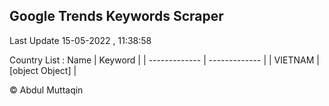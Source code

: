 

## Google Trends Keywords Scraper 
 
Last Update 15-05-2022 , 11:38:58

Country List :
 Name  | Keyword |
| ------------- | ------------- |
| VIETNAM | [object Object] |



© Abdul Muttaqin 
